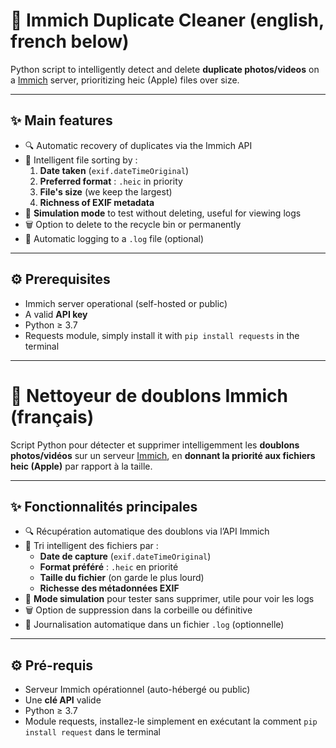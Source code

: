 # 🧹 Immich Duplicate Cleaner (english, french below)

Python script to intelligently detect and delete **duplicate photos/videos** on a [Immich](https://github.com/immich-app/immich) server, prioritizing heic (Apple) files over size.

---

## ✨ Main features

- 🔍 Automatic recovery of duplicates via the Immich API
- 📸 Intelligent file sorting by :
  1. **Date taken** (`exif.dateTimeOriginal`)
  2. **Preferred format** : `.heic` in priority
  3. **File's size** (we keep the largest)
  4. **Richness of EXIF metadata**
- 🧪 **Simulation mode** to test without deleting, useful for viewing logs
- 🗑️ Option to delete to the recycle bin or permanently
- 📄 Automatic logging to a `.log` file (optional)

---

## ⚙️ Prerequisites

- Immich server operational (self-hosted or public)
- A valid **API key**
- Python ≥ 3.7
- Requests module, simply install it with `pip install requests` in the terminal

---

# 🧹 Nettoyeur de doublons Immich (français)

Script Python pour détecter et supprimer intelligemment les **doublons photos/vidéos** sur un serveur [Immich](https://github.com/immich-app/immich), en **donnant la priorité aux fichiers heic (Apple)** par rapport à la taille.

---

## ✨ Fonctionnalités principales

- 🔍 Récupération automatique des doublons via l’API Immich
- 📸 Tri intelligent des fichiers par :
  - **Date de capture** (`exif.dateTimeOriginal`)
  - **Format préféré** : `.heic` en priorité
  - **Taille du fichier** (on garde le plus lourd)
  - **Richesse des métadonnées EXIF**
- 🧪 **Mode simulation** pour tester sans supprimer, utile pour voir les logs
- 🗑️ Option de suppression dans la corbeille ou définitive
- 📄 Journalisation automatique dans un fichier `.log` (optionnelle)

---

## ⚙️ Pré-requis

- Serveur Immich opérationnel (auto-hébergé ou public)
- Une **clé API** valide
- Python ≥ 3.7
- Module requests, installez-le simplement en exécutant la comment `pip install request` dans le terminal
